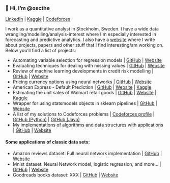 ### 👋 Hi, I’m @oscthe

[LinkedIn]() | [Kaggle]() | [Codeforces]()

I work as a quantitative analyst in Stockholm, Sweden. I have a wide data wrangling/modelling/analysis-interest where I'm especially interested in forecasting and predictive analytics. I also have a [website](https://oscthe.github.io) where I write about projects, papers and other stuff that I find interesting/am working on. Below you'll find a list of projects:

- Automating variable selection for regression models | [GitHub]() | [Website]()
- Evaluating techniques for dealing with missing values | [GitHub]() | [Website]()
- Review of machine learning developments in credit risk modelling | [GitHub]() | [Website]()
- Pricing currency options using neural networks | [GitHub]() | [Website]()
- American Express - Default Prediction | [GitHub]() | [Website]() | [Kaggle](https://www.kaggle.com/competitions/amex-default-prediction)
- Estimating the unit sales of Walmart retail goods | [GitHub]() | [Website]() | [Kaggle](https://www.kaggle.com/competitions/m5-forecasting-accuracy)
- Wrapper for using statsmodels objects in sklearn pipelines | [GitHub]() | [Website]()
- A list of my solutions to Codeforces problems | [Codeforces profile]() | [GitHub (Python)]() | [GitHub (Java)]()
- My implementations of algorithms and data structures with applications | [GitHub]() | [Website]()

#### Some applications of classic data sets:
- Amazon reviews dataset: Full neural network implementation | [GitHub]() | [Website]()
- Mnist dataset: Neural Network model, logistic regression, and more... | [GitHub]() | [Website]()
- Goodreads books dataset: XXX | [GitHub]() | [Website]()



<!---
oscthe/oscthe is a ✨ special ✨ repository because its `README.md` (this file) appears on your GitHub profile.
You can click the Preview link to take a look at your changes.
--->
